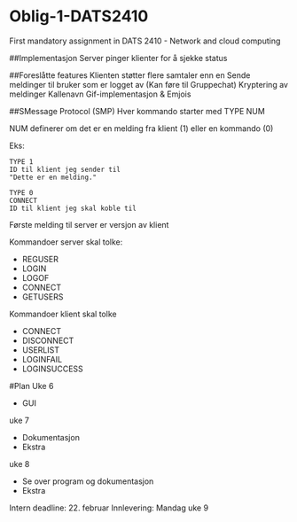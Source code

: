 # Oblig-1-DATS2410
First mandatory assignment in DATS 2410 - Network and cloud computing


##Implementasjon
	Server pinger klienter for å sjekke status
	
	

##Foreslåtte features
	Klienten støtter flere samtaler enn en
	Sende meldinger til bruker som er logget av (Kan føre til Gruppechat)
	Kryptering av meldinger
	Kallenavn
	Gif-implementasjon & Emjois
	
##SMessage Protocol (SMP)
Hver kommando starter med TYPE NUM

NUM definerer om det er en melding fra klient (1) eller en kommando (0)

Eks:
	
	TYPE 1
	ID til klient jeg sender til
	"Dette er en melding."
	
	TYPE 0
	CONNECT
	ID til klient jeg skal koble til
	

Første melding til server er versjon av klient

Kommandoer server skal tolke:
- REGUSER
- LOGIN
- LOGOF
- CONNECT
- GETUSERS

Kommandoer klient skal tolke
- CONNECT
- DISCONNECT
- USERLIST
- LOGINFAIL
- LOGINSUCCESS

#Plan
Uke 6
- GUI
	
uke 7
- Dokumentasjon
- Ekstra
	
uke 8
- Se over program og dokumentasjon
- Ekstra

Intern deadline: 22. februar
Innlevering: Mandag uke 9
